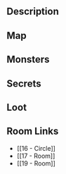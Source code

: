 
## Description

## Map

## Monsters

## Secrets

## Loot

## Room Links

*  [[16 - Circle]]
*  [[17 - Room]]
*  [[19 - Room]]